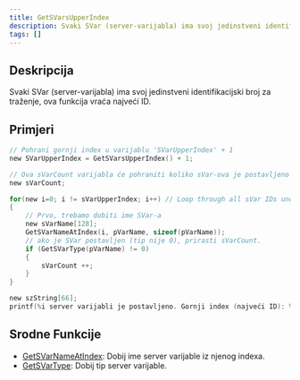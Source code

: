 ```yaml
---
title: GetSVarsUpperIndex
description: Svaki SVar (server-varijabla) ima svoj jedinstveni identifikacijski broj za traženje, ova funkcija vraća najveći ID.
tags: []
---
```


## Deskripcija

Svaki SVar (server-varijabla) ima svoj jedinstveni identifikacijski broj za traženje, ova funkcija vraća najveći ID.

## Primjeri

```c
// Pohrani gornji index u varijablu 'SVarUpperIndex' + 1
new SVarUpperIndex = GetSVarsUpperIndex() + 1;

// Ova sVarCount varijabla će pohraniti koliko sVar-ova je postavljeno pa ih brojimo.
new sVarCount;

for(new i=0; i != sVarUpperIndex; i++) // Loop through all sVar IDs under the upper index
{
    // Prvo, trebamo dobiti ime SVar-a
    new sVarName[128];
    GetSVarNameAtIndex(i, pVarName, sizeof(pVarName));
    // ako je SVar postavljen (tip nije 0), prirasti sVarCount.
    if (GetSVarType(pVarName) != 0)
    {
        sVarCount ++;
    }
}

new szString[66];
printf(%i server varijabli je postavljeno. Gornji index (najveći ID): %i.", sVarCount, SVarUpperIndex-1);
```

## Srodne Funkcije

- [GetSVarNameAtIndex](GetSVarNameAtIndex): Dobij ime server varijable iz njenog indexa.
- [GetSVarType](GetSVarType): Dobij tip server varijable.
